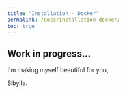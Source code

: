```yaml
---
title: "Installation - Docker"
permalink: /docs/installation-docker/
toc: true
---
```



## Work in progress...


I'm making myself beautiful for you,

  Sibylla.

